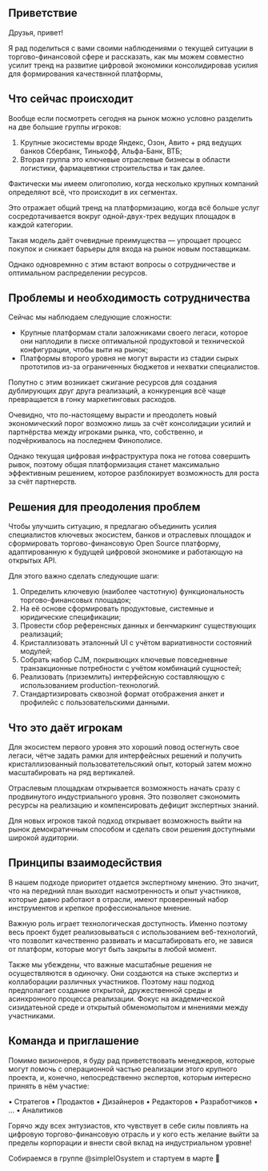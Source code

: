 

## Приветствие

Друзья, привет!

Я рад поделиться с вами своими наблюдениями о текущей ситуации в торгово-финансовой сфере и рассказать, как мы можем совместно усилит тренд на развитие цифровой экономики консолидировав усилия для формирования качествнной платформы,


## Что сейчас происходит

Вообще если посмотреть сегодня на рынок можно условно разделить на две большие группы игроков: 
1. Крупные экосистемы вроде Яндекс, Озон, Авито + ряд ведущих банков Сбербанк, Тинькофф, Альфа-Банк, ВТБ;
2. Вторая группа это ключевые отраслевые бизнесы в области логистики, фармацевтики строительства и так далее.

Фактически мы имеем олигополию, когда несколько крупных компаний определяют всё, что происходит в их сегментах.

Это отражает общий тренд на платформизацию, когда всё больше услуг сосредотачивается вокруг одной-двух-трех ведущих площадок в каждой категории. 

Такая модель даёт очевидные преимущества — упрощает процесс покупок и снижает барьеры для входа на рынок новым поставщикам. 

Однако одновремнно с этим встают вопросы о сотрудничестве и оптимальном распределении ресурсов.


##  Проблемы и необходимость сотрудничества

Сейчас мы наблюдаем следующие сложности:
- Крупные платформам стали заложниками своего легаси, которое они наплодили в писке оптимальной продуктовой и технической конфигурации, чтобы выти на рынок;
- Платформы второго уровня не могут вырасти из стадии сырых прототипов из-за ограниченных бюджетов и нехватки специалистов.

Попутно с этим возникает сжигание ресурсов для создания дублирующих друг друга реализаций, а конкуренция всё чаще превращается в гонку маркетинговых расходов. 

Очевидно, что по-настоящему вырасти и преодолеть новый экономический порог возможно лишь за счёт консолидации усилий и партнёрства между игроками рынка, что, собственно, и подчёркивалось на последнем Финополисе. 

Однако текущая цифровая инфраструктура пока не готова совершить рывок, поэтому общая платформизация станет максимально эффективным решением, которое разблокирует возможность для роста за счёт партнерств.

## Решения для преодоления проблем

Чтобы улучшить ситуацию, я предлагаю объединить усилия специалистов ключевых экосистем, банков и отраслевых площадок и сформировать торгово-финансовую Open Source платформу, адаптированную к будущей цифровой экономике и работающую на открытых API.


Для этого важно сделать следующие шаги:

1. Определить ключевую (наиболее частотную) функциональность торгово-финансовых площадок;
2. На её основе сформировать продуктовые, системные и юридические спецификации;
3. Провести сбор референсных данных и бенчмаркинг существующих реализаций;
4. Кристаллизовать эталонный UI с учётом вариативности состояний модулей;
5. Собрать набор CJM, покрывющих ключевые повседневные транзакционные потребности с учётом комбинаций сущностей;
6. Реализовать (приземлить) интерфейсную составляющую с использованием production-технологий.
7. Стандартизировать сквозной формат отображения анкет и профилейс с пользовательскими данными.


##  Что это даёт  игрокам

Для экосистем первого уровня это хороший повод остегнуть свое легаси, чётче задать рамки для интерфейсных решений и получить кристаллизованный пользоватетельсякий опыт, который затем можно масштабировать на ряд вертикалей.

Отраслевым площадкам открывается возможность начать сразу с продвинутого индустриального уровня. Это позволяет сэкономить ресурсы на реализацию и компенсировать дефицит экспертных знаний.

Для новых игроков такой подход открывает возможность выйти на рынок демократичным способом и сделать свои решения доступными широкой аудитории.



## Принципы взаимодесйствия

В нашем подходе приоритет отдается экспертному мнению. Это значит, что на передний план выходит насмотренность и опыт участников, которые давно работают в отрасли, имеют проверенный набор инструментов и крепкое профессиональное мнение.

Важную роль играет технологическая доступность. Именно поэтому весь проект будет реализовываться с использованием веб-технологий, что позволит качественно развивать и масштабировать его, не завися от платформ, которые могут быть закрыты в любой момент.

Также мы убеждены, что важные масштабные решения не осуществляются в одиночку. Они создаются на стыке экспертиз и коллаборации различных участников. Поэтому наш подход предполагает создание открытой, дружественной среды и асинхронного процесса реализации. Фокус на академической сизидатеьной среде и открытый обменомопытом и мнениями между участниками.


## Команда и приглашение

Помимо визионеров, я буду рад приветствовать менеджеров, которые могут помочь с операционной частью реализации этого крупного проекта, и, конечно, непосредственно экспертов, которым интересно принять в нём участие:

• Стратегов
• Продактов
• Дизайнеров
• Редакторов
• Разработчиков
• …
• Аналитиков


Горячо жду всех энтузиастов, кто чувствует в себе силы повлиять на цифровую торгово-финансовую отрасль и у кого есть желание выйти за пределы корпорации и внести свой вклад на индустриальном уровне!

Собираемся в группе @simpleIOsystem и стартуем в марте 🚀